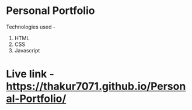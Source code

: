 # Personal Portfolio 
Technologies used - 
1. HTML
2. CSS
3. Javascript
# Live link - https://thakur7071.github.io/Personal-Portfolio/
